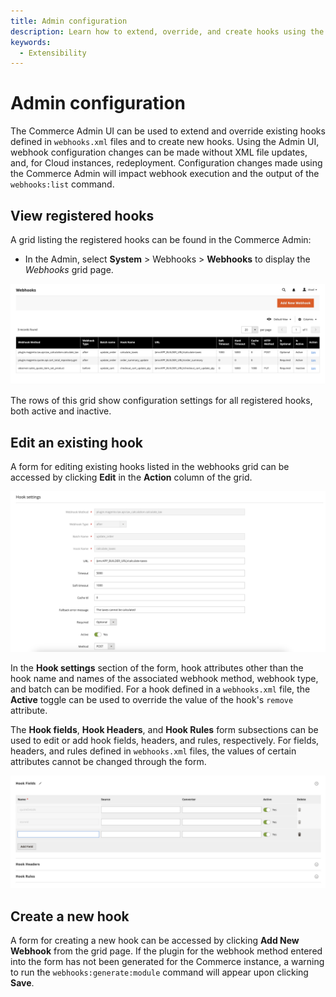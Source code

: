 ```yaml
---
title: Admin configuration
description: Learn how to extend, override, and create hooks using the Admin.
keywords:
  - Extensibility
---
```


# Admin configuration

The Commerce Admin UI can be used to extend and override existing hooks defined in `webhooks.xml` files and to create new hooks. Using the Admin UI, webhook configuration changes can be made without XML file updates, and, for Cloud instances, redeployment. Configuration changes made using the Commerce Admin will impact webhook execution and the output of the `webhooks:list` command.

## View registered hooks

A grid listing the registered hooks can be found in the Commerce Admin:

*  In the Admin, select **System** > Webhooks > **Webhooks** to display the _Webhooks_ grid page.

![Webhooks grid](../_images/webhooks/webhooks-grid.png)

The rows of this grid show configuration settings for all registered hooks, both active and inactive.

## Edit an existing hook

A form for editing existing hooks listed in the webhooks grid can be accessed by clicking **Edit** in the **Action** column of the grid.

![Edit hook settings](../_images/webhooks/edit-hook-settings.png)

In the **Hook settings** section of the form, hook attributes other than the hook name and names of the associated webhook method, webhook type, and batch can be modified. For a hook defined in a `webhooks.xml` file, the **Active** toggle can be used to override the value of the hook's `remove` attribute.

The **Hook fields**, **Hook Headers**, and **Hook Rules** form subsections can be used to edit or add hook fields, headers, and rules, respectively. For fields, headers, and rules defined in `webhooks.xml` files, the values of certain attributes cannot be changed through the form.

![Edit hook fields](../_images/webhooks/edit-hook-fields.png)

## Create a new hook

A form for creating a new hook can be accessed by clicking **Add New Webhook** from the grid page. If the plugin for the webhook method entered into the form has not been generated for the Commerce instance, a warning to run the `webhooks:generate:module` command will appear upon clicking **Save**.
